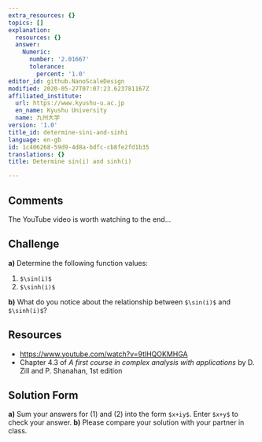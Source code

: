 ```yaml
---
extra_resources: {}
topics: []
explanation:
  resources: {}
  answer:
    Numeric:
      number: '2.01667'
      tolerance:
        percent: '1.0'
editor_id: github.NanoScaleDesign
modified: 2020-05-27T07:07:23.623781167Z
affiliated_institute:
  url: https://www.kyushu-u.ac.jp
  en_name: Kyushu University
  name: 九州大学
version: '1.0'
title_id: determine-sini-and-sinhi
language: en-gb
id: 1c406268-59d9-4d8a-bdfc-cb8fe2fd1b35
translations: {}
title: Determine sin(i) and sinh(i)

---
```


## Comments

The YouTube video is worth watching to the end...

## Challenge
**a)** Determine the following function values:

1. `$\sin(i)$`
1. `$\sinh(i)$`

**b)** What do you notice about the relationship between `$\sin(i)$` and `$\sinh(i)$`?

## Resources
- https://www.youtube.com/watch?v=9tlHQOKMHGA
- Chapter 4.3 of *A first course in complex analysis with applications* by D. Zill and P. Shanahan, 1st edition


## Solution Form
**a)** Sum your answers for (1) and (2) into the form `$x+iy$`.
Enter `$x+y$` to check your answer.
**b)** Please compare your solution with your partner in class.